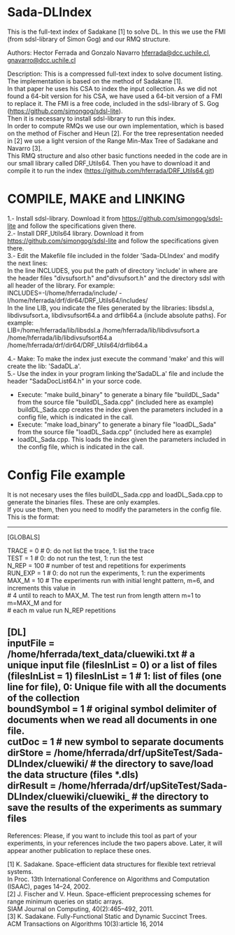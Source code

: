 # Sada-DLIndex
This is the full-text index of Sadakane [1] to solve DL. In this we use the FMI (from sdsl-library of Simon Gog) and our RMQ structure.

Authors: Hector Ferrada and Gonzalo Navarro hferrada@dcc.uchile.cl, gnavarro@dcc.uchile.cl

Description: This is a compressed full-text index to solve document listing. The implementation is based on the method of Sadakane [1].  
In that paper he uses his CSA to index the input collection. As we did not found a 64-bit version for his CSA, we have used a 64-bit version of a FMI to replace it. The FMI is a free code, included in the sdsl-library of S. Gog (https://github.com/simongog/sdsl-lite).  
Then it is necessary to install sdsl-library to run this index.  
In order to compute RMQs we use our own implementation, which is based on the method of Fischer and Heun [2]. For the tree representation needed in [2] we use a light version of the Range Min-Max Tree of Sadakane and Navarro [3].  
This RMQ structure and also other basic functions needed in the code are in our small library called DRF_Utils64. Then you have to download it and compile it to run the index (https://github.com/hferrada/DRF_Utils64.git)  

COMPILE, MAKE and LINKING
=========================

1.- Install sdsl-library. Download it from https://github.com/simongog/sdsl-lite and follow the specifications given there.  
2.- Install DRF_Utils64 library. Download it from https://github.com/simongog/sdsl-lite and follow the specifications given there.  
3.- Edit the Makefile file included in the folder 'Sada-DLIndex' and modify the next lines:  
In the line INCLUDES, you put the path of directory 'include' in where are the header files "divsufsort.h" and"divsufsort.h" and the directory sdsl with all header of the library. For example:  
INCLUDES=-I/home/hferrada/include/ -I/home/hferrada/drf/dir64/DRF_Utils64/includes/  
In the line LIB, you indicate the files generated by the libraries: libsdsl.a, libdivsufsort.a, libdivsufsort64.a and drflib64.a (include absolute paths). For example:  
LIB=/home/hferrada/lib/libsdsl.a /home/hferrada/lib/libdivsufsort.a /home/hferrada/lib/libdivsufsort64.a /home/hferrada/drf/dir64/DRF_Utils64/drflib64.a  

4.- Make: To make the index just execute the command 'make' and this will create the lib: 'SadaDL.a'.  
5.- Use the index in your program linking the'SadaDL.a' file and include the header "SadaDocList64.h" in your sorce code.  
  * Execute: "make build_binary" to generate a binary file "buildDL_Sada" from the source file "buildDL_Sada.cpp" (included here as example)  
    buildDL_Sada.cpp creates the index given the parameters included in a config file, which is indicated in the call.  
  * Execute: "make load_binary" to generate a binary file "loadDL_Sada" from the source file "loadDL_Sada.cpp" (included here as example)  
  * loadDL_Sada.cpp. This loads the index given the parameters included in the config file, which is indicated in the call.  

Config File example  
===================  

It is not necesary uses the files buildDL_Sada.cpp and loadDL_Sada.cpp to generate the binaries files. These are only examples.  
If you use them, then you need to modify the parameters in the config file. This is the format:  

--------------------------------------------------------------------
[GLOBALS]  

TRACE = 0	   # 0: do not list the trace, 1: list the trace  
TEST = 1	    # 0: do not run the test, 1: run the test  
N_REP = 100 	# number of test and repetitions for experiments  
RUN_EXP = 1	 # 0: do not run the experiments, 1: run the experiments  
MAX_M = 10	  # The experiments run with initial lenght pattern, m=6, and increments this value in  
            # 4 until to reach to MAX_M. The test run from length attern m=1 to m=MAX_M and for  
            # each m value run N_REP repetitions   

[DL]  
inputFile = /home/hferrada/text_data/cluewiki.txt  # a unique input file (filesInList = 0) or a list of files (filesInList = 1)
filesInList = 1		# 1: list of files (one line for file), 0: Unique file with all the documents of the collection  
boundSymbol = 1		# original symbol delimiter of documents when we read all documents in one file.  
cutDoc = 1		    # new symbol to separate documents  
dirStore = /home/hferrada/drf/upSiteTest/Sada-DLIndex/cluewiki/  # the directory to save/load the data structure (files *.dls)  
dirResult = /home/hferrada/drf/upSiteTest/Sada-DLIndex/cluewiki/cluewiki_  # the directory to save the results of the experiments as summary files  
--------------------------------------------------------------------  

References: Please, if you want to include this tool as part of your experiments, in your references include the two papers above. Later, it will appear another publication to replace these ones.  

[1] K. Sadakane. Space-efficient data structures for flexible text retrieval systems.   
    In Proc. 13th International Conference on Algorithms and Computation (ISAAC), pages 14–24, 2002.  
[2] J. Fischer and V. Heun. Space-efficient preprocessing schemes for range minimum queries on static arrays.  
    SIAM Journal on Computing, 40(2):465–492, 2011.  
[3] K. Sadakane. Fully-Functional Static and Dynamic Succinct Trees.  
    ACM Transactions on Algorithms 10(3):article 16, 2014
